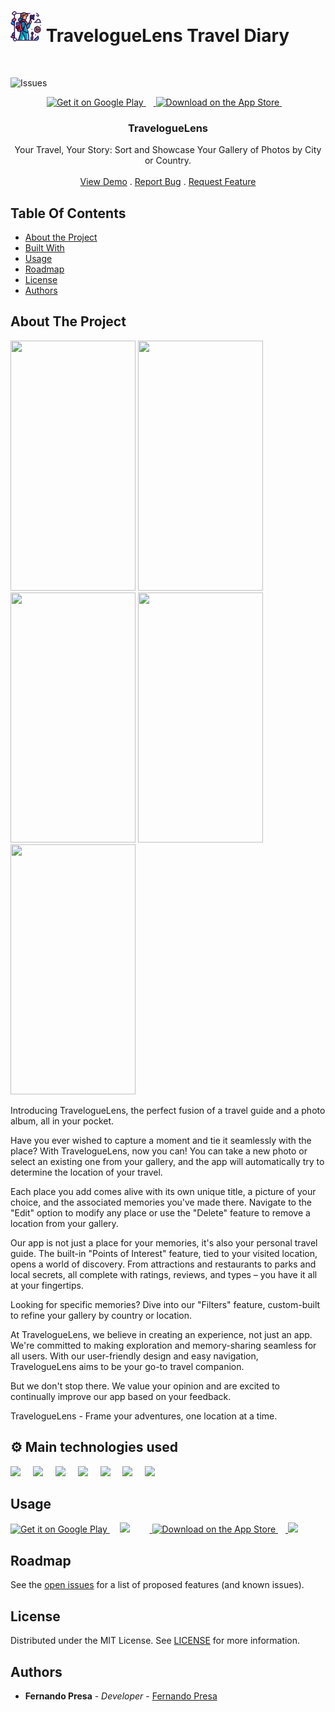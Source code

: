 # <a href="https://github.com/zenwai/RN-MyLittleDiary"><img src="assets/icon.png" alt="Logo" width="50" height="50"></a> TravelogueLens Travel Diary

<br/>

![Issues](https://img.shields.io/github/issues/zenWai/RN-MyLittleDiary)

<p align="center">
  <a href="https://play.google.com/store/apps/details?id=com.zenwai.traveloguelens&pcampaignid=pcampaignidMKT-Other-global-all-co-prtnr-py-PartBadge-Mar2515-1" style="height: 88px;">
    <img alt='Get it on Google Play' src='https://play.google.com/intl/en_us/badges/static/images/badges/en_badge_web_generic.png' style="height: 88px;"/>
  <a href="https://apps.apple.com/us/app/traveloguelens-travel-diary/id6451448731?itsct=apps_box_badge&amp;itscg=30200" style="height: 88px;">
    <img width="12" />
  <img src="https://tools.applemediaservices.com/api/badges/download-on-the-app-store/black/en-us?size=250x83&amp;releaseDate=1690675200" alt="Download on the App Store" style="height: 88px;"/>
    <img width="12" />
</a>

  <h3 align="center">TravelogueLens</h3>

  <p align="center">
    Your Travel, Your Story: Sort and Showcase Your Gallery of Photos by City or Country.
    <br/>
    <br/>
    <a href="#usage">View Demo</a>
    .
    <a href="https://github.com/zenwai/RN-MyLittleDiary/issues">Report Bug</a>
    .
    <a href="https://github.com/zenwai/RN-MyLittleDiary/issues">Request Feature</a>
  </p>
</p>

## Table Of Contents

* [About the Project](#about-the-project)
* [Built With](#%EF%B8%8F-main-technologies-used)
* [Usage](#usage)
* [Roadmap](#roadmap)
* [License](#license)
* [Authors](#authors)

## About The Project

<div float="left">
  <img src="https://github-production-user-asset-6210df.s3.amazonaws.com/124523559/259551413-53d057e2-085a-4a6e-9080-c3626525932a.jpeg" height="400" width="200" />
  <img src="https://github-production-user-asset-6210df.s3.amazonaws.com/124523559/259551835-2156c1ee-9f2a-45c4-9665-9faaef18073b.png" height="400" width="200" /> 
  <img src="https://github-production-user-asset-6210df.s3.amazonaws.com/124523559/259551820-4526eddc-3c57-4d79-8bdf-d9bafe618694.jpg" height="400" width="200" />
  <img src="https://github-production-user-asset-6210df.s3.amazonaws.com/124523559/259551857-b84c6974-f499-4985-847e-65b4d5517646.jpg" height="400" width="200" />
  <img src="https://github-production-user-asset-6210df.s3.amazonaws.com/124523559/259551872-8737c678-094e-4302-b915-7a880ee6e181.jpg" height="400" width="200" />
</div>

Introducing TravelogueLens, the perfect fusion of a travel guide and a photo album, all in your pocket.

Have you ever wished to capture a moment and tie it seamlessly with the place? With TravelogueLens, now you can! You can take a new photo or select an existing one from your gallery, and the app will automatically try to determine the location of your travel.

Each place you add comes alive with its own unique title, a picture of your choice, and the associated memories you've made there.
Navigate to the "Edit" option to modify any place or use the "Delete" feature to remove a location from your gallery.

Our app is not just a place for your memories, it's also your personal travel guide. The built-in "Points of Interest" feature, tied to your visited location, opens a world of discovery. From attractions and restaurants to parks and local secrets, all complete with ratings, reviews, and types – you have it all at your fingertips.

Looking for specific memories? Dive into our "Filters" feature, custom-built to refine your gallery by country or location.

At TravelogueLens, we believe in creating an experience, not just an app. We're committed to making exploration and memory-sharing seamless for all users. With our user-friendly design and easy navigation, TravelogueLens aims to be your go-to travel companion.

But we don't stop there. We value your opinion and are excited to continually improve our app based on your feedback.

TravelogueLens - Frame your adventures, one location at a time.


## ⚙️ Main technologies used

<div align="left">
  <img src="https://camo.githubusercontent.com/9a45407f0a2a0c52f76b9458728049eca3ddb60ecec92a43f8cd2af93d253940/68747470733a2f2f7061676570726f2e636f2f626c6f672f77702d636f6e74656e742f75706c6f6164732f323032302f30332f72656163742d6e61746976652d6c6f676f2d333234783337352e706e67" height="60" />
  <img width="12" />
  <img src="https://cdn.jsdelivr.net/gh/devicons/devicon/icons/javascript/javascript-original.svg" height="60" />
  <img width="12" />
  <img src="https://play-lh.googleusercontent.com/algsmuhitlyCU_Yy3IU7-7KYIhCBwx5UJG4Bln-hygBjjlUVCiGo1y8W5JNqYm9WW3s" height="60" />
  <img width="12" />
  <img src="https://play-lh.googleusercontent.com/7zJz7OCJLhg40RqA9qmhu9Tgy6QiEYRzVhOtmKkFbQeayDVoaohaW7CSjhde7P8ts79Y" height="60" />
  <img width="12" />
  <img src="https://cdn.jsdelivr.net/gh/devicons/devicon/icons/firebase/firebase-plain-wordmark.svg" height="60" />
  <img width="12" />
  <img src="https://cdn.jsdelivr.net/gh/devicons/devicon/icons/googlecloud/googlecloud-plain-wordmark.svg" height="60" />
  <img width="12" />
  <img src="https://i.stack.imgur.com/XtpTm.png" height="60" />
  <img width="12" />
  
</div>

## Usage

<div align="left">
<a href="https://play.google.com/store/apps/details?id=com.zenwai.traveloguelens&pcampaignid=pcampaignidMKT-Other-global-all-co-prtnr-py-PartBadge-Mar2515-1" style="height: 88px;"><img alt='Get it on Google Play' src='https://play.google.com/intl/en_us/badges/static/images/badges/en_badge_web_generic.png' style="height: 88px;"/>
</a>
  <img width="12" />
  <img src="https://yourimageshare.com/ib/yxlFbCzOHN.webp" style="height: 144px;"/>
  <img width="12" />
  <a href="https://apps.apple.com/us/app/traveloguelens-travel-diary/id6451448731?itsct=apps_box_badge&amp;itscg=30200" style="height: 88px;">
    <img width="12" />
  <img src="https://tools.applemediaservices.com/api/badges/download-on-the-app-store/black/en-us?size=250x83&amp;releaseDate=1690675200" alt="Download on the App Store" style="height: 88px;"/>
    <img width="12" />
</a>
<img src="https://tools-qr-production.s3.amazonaws.com/output/apple-toolbox/8cb0e30d5b9950544d0b54410aed810a/ac1c167ebbadb20bfe4164692f817b74.png" style="height: 144px;"/>
</div>


## Roadmap

See the [open issues](https://github.com/zenwai/RN-MyLittleDiary/issues) for a list of proposed features (and known issues).

## License

Distributed under the MIT License. See [LICENSE](https://github.com/zenwai/RN-MyLittleDiary/LICENSE) for more information.

## Authors

* **Fernando Presa** - *Developer* - [Fernando Presa](https://fpresa.netlify.app/)
